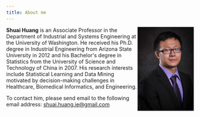 ```yaml
---
title: About me
---
```


<img src='./images/portrait.jpg' alt='portrait' style="width:30%" align="right"/>

**Shuai Huang** is an Associate Professor in the Department of Industrial and Systems Engineering at the University of Washington. He received his Ph.D. degree in Industrial Engineering from Arizona State University in 2012 and his Bachelor's degree in Statistics from the University of Science and Technology of China in 2007. His research interests include Statistical Learning and Data Mining motivated by decision-making challenges in Healthcare, Biomedical Informatics, and Engineering.

To contact him, please send email to the following email address: [shuai.huang.ie@gmail.com](shuai.huang.ie@gmail.com)

